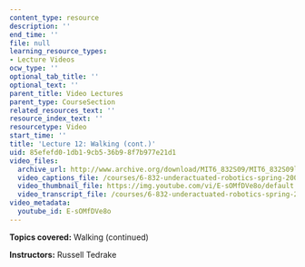 ```yaml
---
content_type: resource
description: ''
end_time: ''
file: null
learning_resource_types:
- Lecture Videos
ocw_type: ''
optional_tab_title: ''
optional_text: ''
parent_title: Video Lectures
parent_type: CourseSection
related_resources_text: ''
resource_index_text: ''
resourcetype: Video
start_time: ''
title: 'Lecture 12: Walking (cont.)'
uid: 85efefd0-1db1-9cb5-36b9-8f7b977e21d1
video_files:
  archive_url: http://www.archive.org/download/MIT6_832S09/MIT6_832S09lec12_300k.mp4
  video_captions_file: /courses/6-832-underactuated-robotics-spring-2009/fa3903b6b4ad5478bfbe80b8ecfa66af_E-sOMfDVe8o.vtt
  video_thumbnail_file: https://img.youtube.com/vi/E-sOMfDVe8o/default.jpg
  video_transcript_file: /courses/6-832-underactuated-robotics-spring-2009/104ffbd6d5cf4475b048bdf58fb6db34_E-sOMfDVe8o.pdf
video_metadata:
  youtube_id: E-sOMfDVe8o
---
```


**Topics covered:** Walking (continued)

**Instructors:** Russell Tedrake



